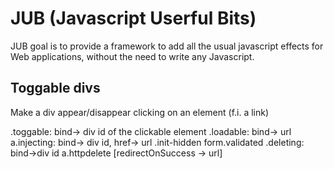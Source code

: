 JUB (Javascript Userful Bits)
=============================

JUB goal is to provide a framework to add all the usual javascript effects for Web applications, without the need to write any Javascript.


Toggable divs
-------------

Make a div appear/disappear clicking on an element (f.i. a link)

.toggable: bind-> div id of the clickable element
.loadable: bind-> url
a.injecting: bind-> div id, href-> url
.init-hidden 
form.validated 
.deleting: bind->div id
a.httpdelete [redirectOnSuccess -> url]